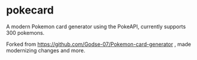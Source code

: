 # pokecard
A modern Pokemon card generator using the PokeAPI, currently supports 300 pokemons.

Forked from https://github.com/Godse-07/Pokemon-card-generator , made modernizing changes and more.
